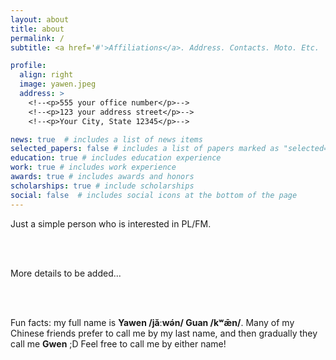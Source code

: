 ```yaml
---
layout: about
title: about
permalink: /
subtitle: <a href='#'>Affiliations</a>. Address. Contacts. Moto. Etc.

profile:
  align: right
  image: yawen.jpeg
  address: >
    <!--<p>555 your office number</p>-->
    <!--<p>123 your address street</p>-->
    <!--<p>Your City, State 12345</p>-->

news: true  # includes a list of news items
selected_papers: false # includes a list of papers marked as "selected={true}"
education: true # includes education experience
work: true # includes work experience
awards: true # includes awards and honors
scholarships: true # include scholarships
social: false  # includes social icons at the bottom of the page
---
```

Just a simple person who is interested in PL/FM.


<br />


<br />

More details to be added...

<br />


<br />


Fun facts: my full name is **Yawen /jǎːwə́n/ Guan /kʷǣn/**. Many of my Chinese friends prefer to call me by my last name, and then gradually they call me **Gwen** ;D Feel free to call me by either name!
